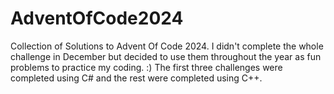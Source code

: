 # AdventOfCode2024
Collection of Solutions to Advent Of Code 2024. I didn't complete the whole challenge in December but decided to use them throughout the year as fun problems to practice my coding. :)
The first three challenges were completed using C# and the rest were completed using C++.

